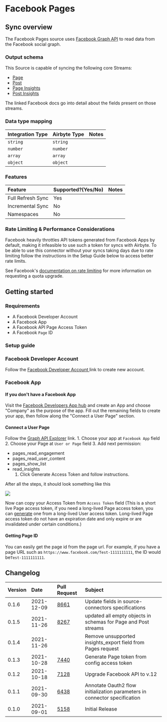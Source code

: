 # Facebook Pages

## Sync overview

The Facebook Pages source uses [Facebook Graph API](https://developers.facebook.com/docs/graph-api/?locale=en_US) to read data from the Facebook social graph.

### Output schema

This Source is capable of syncing the following core Streams:

* [Page](https://developers.facebook.com/docs/graph-api/reference/v11.0/page/#fields)
* [Post](https://developers.facebook.com/docs/graph-api/reference/v11.0/page/feed#pubfields)
* [Page Insights](https://developers.facebook.com/docs/graph-api/reference/v11.0/page/insights/#fields)
* [Post Insights](https://developers.facebook.com/docs/graph-api/reference/v11.0/insights)

The linked Facebook docs go into detail about the fields present on those streams.

### Data type mapping

| Integration Type | Airbyte Type | Notes |
| :--- | :--- | :--- |
| `string` | `string` |  |
| `number` | `number` |  |
| `array` | `array` |  |
| `object` | `object` |  |

### Features

| Feature | Supported?\(Yes/No\) | Notes |
| :--- | :--- | :--- |
| Full Refresh Sync | Yes |  |
| Incremental Sync | No |  |
| Namespaces | No |  |

### Rate Limiting & Performance Considerations

Facebook heavily throttles API tokens generated from Facebook Apps by default, making it infeasible to use such a token for syncs with Airbyte. To be able to use this connector without your syncs taking days due to rate limiting follow the instructions in the Setup Guide below to access better rate limits.

See Facebook's [documentation on rate limiting](https://developers.facebook.com/docs/graph-api/overview/rate-limiting) for more information on requesting a quota upgrade.

## Getting started

### Requirements

* A Facebook Developer Account
* A Facebook App
* A Facebook API Page Access Token
* A Facebook `Page` ID

### Setup guide

### Facebook Developer Account

Follow the [Facebook Developer Account ](https://developers.facebook.com/async/registration/) link to create new account.

### Facebook App

#### If you don't have a Facebook App

Visit the [Facebook Developers App hub](https://developers.facebook.com/apps/) and create an App and choose "Company" as the purpose of the app. Fill out the remaining fields to create your app, then follow along the "Connect a User Page" section.

#### Connect a User Page

Follow the [Graph API Explorer](https://developers.facebook.com/tools/explorer/) link. 1. Choose your app at `Facebook App` field 2. Choose your Page at `User or Page` field 3. Add next permission:

* pages\_read\_engagement
* pages\_read\_user\_content 
* pages\_show\_list
* read\_insights
  1. Click Generate Access Token and follow instructions.

After all the steps, it should look something like this

![](../../.gitbook/assets/facebook-pages-1.png)

Now can copy your Access Token from `Access Token` field \(This is a short live Page access token, if you need a long-lived Page access token, you can [generate](https://developers.facebook.com/docs/facebook-login/access-tokens/refreshing#get-a-long-lived-page-access-token) one from a long-lived User access token. Long-lived Page access token do not have an expiration date and only expire or are invalidated under certain conditions.\)

#### Getting Page ID

You can easily get the page id from the page url. For example, if you have a page URL such as `https://www.facebook.com/Test-1111111111`, the ID would be`Test-1111111111`.

## Changelog

| Version | Date | Pull Request | Subject |
| :--- | :--- | :--- | :--- |
| 0.1.6 | 2021-12-09 | [8661](https://github.com/airbytehq/airbyte/pull/8661) | Update fields in source-connectors specifications |
| 0.1.5 | 2021-11-26 | [8267](https://github.com/airbytehq/airbyte/pull/) | updated all empty objects in schemas for Page and Post streams |
| 0.1.4 | 2021-11-26 | [](https://github.com/airbytehq/airbyte/pull/) | Remove unsupported insights_export field from Pages request |
| 0.1.3 | 2021-10-28 | [7440](https://github.com/airbytehq/airbyte/pull/7440) | Generate Page token from config access token |
| 0.1.2 | 2021-10-18 | [7128](https://github.com/airbytehq/airbyte/pull/7128) | Upgrade Facebook API to v.12 |
| 0.1.1 | 2021-09-30 | [6438](https://github.com/airbytehq/airbyte/pull/6438) | Annotate Oauth2 flow initialization parameters in connector specification |
| 0.1.0 | 2021-09-01 | [5158](https://github.com/airbytehq/airbyte/pull/5158) | Initial Release |
